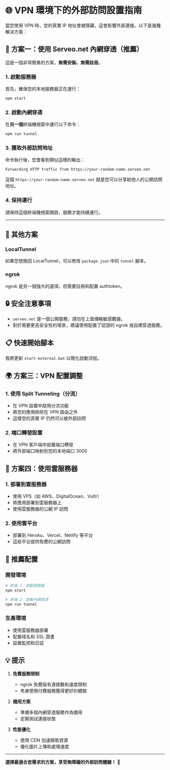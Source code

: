 # 🌐 VPN 環境下的外部訪問設置指南

當您使用 VPN 時，您的真實 IP 地址會被隱藏，這會影響外部連接。以下是幾種解決方案：

## 🚀 方案一：使用 Serveo.net 內網穿透（推薦）

這是一個非常簡單的方案，**無需安裝、無需註冊**。

### 1. 啟動服務器
首先，確保您的本地服務器正在運行：
```bash
npm start
```

### 2. 啟動內網穿透
在**另一個**終端機視窗中運行以下命令：
```bash
npm run tunnel
```

### 3. 獲取外部訪問地址
命令執行後，您會看到類似這樣的輸出：
```
Forwarding HTTP traffic from https://your-random-name.serveo.net
```
這個 `https://your-random-name.serveo.net` 就是您可以分享給他人的公開訪問地址。

### 4. 保持運行
請保持這個終端機視窗開啟，服務才能持續運行。

---

## 🔧 其他方案

### LocalTunnel
如果您想換回 LocalTunnel，可以修改 `package.json` 中的 `tunnel` 腳本。

### ngrok
ngrok 是另一個強大的選項，但需要註冊和配置 authtoken。

## 🔒 安全注意事項
- `serveo.net` 是一個公開服務，請勿在上面傳輸敏感數據。
- 對於需要更高安全性的場景，建議使用配置了認證的 ngrok 或自建穿透服務。

## 📋 快速開始腳本

我將更新 `start-external.bat` 以簡化啟動流程。

## 🌍 方案三：VPN 配置調整

### 1. 使用 Split Tunneling（分流）
- 在 VPN 設置中啟用分流功能
- 將您的應用排除在 VPN 路由之外
- 這樣您的真實 IP 仍然可以被外部訪問

### 2. 端口轉發設置
- 在 VPN 客戶端中設置端口轉發
- 將外部端口映射到您的本地端口 3000

## 📱 方案四：使用雲服務器

### 1. 部署到雲服務器
- 使用 VPS（如 AWS、DigitalOcean、Vultr）
- 將應用部署到雲服務器上
- 使用雲服務器的公網 IP 訪問

### 2. 使用雲平台
- 部署到 Heroku、Vercel、Netlify 等平台
- 這些平台提供免費的公網訪問

## 🎯 推薦配置

### 開發環境
```bash
# 終端 1：啟動服務器
npm start

# 終端 2：啟動內網穿透
npm run tunnel
```

### 生產環境
- 使用雲服務器部署
- 配置域名和 SSL 證書
- 設置監控和日誌

## 💡 提示

1. **免費服務限制**
   - ngrok 免費版有連接數和速度限制
   - 考慮使用付費服務獲得更好的體驗

2. **備用方案**
   - 準備多個內網穿透服務作為備用
   - 定期測試連接狀態

3. **性能優化**
   - 使用 CDN 加速靜態資源
   - 優化圖片上傳和處理速度

---

**選擇最適合您需求的方案，享受無障礙的外部訪問體驗！** 🚀 